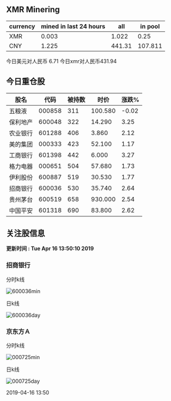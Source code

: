 ## XMR Minering

|currency|mined in last 24 hours|all|in pool|
|---|---|---|---|
|XMR|0.003|1.022|0.25|
|CNY|1.225|441.31|107.811|

今日美元对人民币 6.71	今日xmr对人民币431.94


## 今日重仓股 

|股名|代码|被持数|时价|涨跌%|
|---|---|---|---|---|
|五粮液|000858|311|100.580|-0.02|
|保利地产|600048|322|14.290|3.25|
|农业银行|601288|406|3.860|2.12|
|美的集团|000333|423|52.100|1.17|
|工商银行|601398|442|6.000|3.27|
|格力电器|000651|504|57.680|1.73|
|伊利股份|600887|519|30.530|1.77|
|招商银行|600036|530|35.740|2.64|
|贵州茅台|600519|658|930.000|2.54|
|中国平安|601318|690|83.800|2.62|

## 关注股信息
**更新时间 : Tue Apr 16 13:50:10 2019**
### 招商银行 
分时k线

![600036min](http://image.sinajs.cn/newchart/min/n/sh600036.gif)

日k线

![600036day](http://image.sinajs.cn/newchart/daily/n/sh600036.gif)

### 京东方Ａ 
分时k线

![000725min](http://image.sinajs.cn/newchart/min/n/sz000725.gif)

日k线

![000725day](http://image.sinajs.cn/newchart/daily/n/sz000725.gif)

2019-04-16 13:50